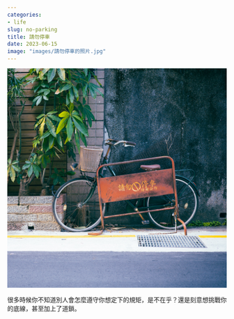 ```yaml
---
categories:
- life
slug: no-parking
title: 請勿停車
date: 2023-06-15
image: "images/請勿停車的照片.jpg"
---
```


![請勿停車的照片](images/請勿停車的照片.jpg)

很多時候你不知道別人會怎麼遵守你想定下的規矩，是不在乎？還是刻意想挑戰你的底線，甚至加上了道鎖。

